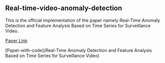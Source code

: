 ## Real-time-video-anomaly-detection
This is the official implementation of the paper namely Real-Time Anomaly Detection and Feature Analysis Based on Time Series for Surveillance Video.

[Paper Link](https://ieeexplore.ieee.org/abstract/document/9426191)

[Paper-with-code](Real-Time Anomaly Detection and Feature Analysis Based on Time Series for Surveillance Video)
